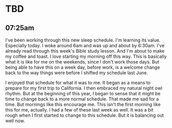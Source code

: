 # TBD

## 07:25am

I've been working through this new sleep schedule. I'm learning its value. Especially today. I woke around 6am and was up and about by 6:30am. I've already read through this week's Bible study lesson. And I'm about to make my coffee and toast. I love starting my morning off this way. This is basically what it is like for me on the weekends, since I don't work those days. But being able to have this on a week day, before work, is a welcome change back to the way things were before I shifted my schedule last June.

I enjoyed that schedule for what it was to me. It began as a means to prepare for my first trip to California. I then embraced my natural night owl rhythm. But at the beginning of this year, I began to sense that it might be time to change back to a more normal schedule. That made me sad for a time. But mornings like this encourage me. This isn't the first morning like this for me, actually. I had a few of these last week as well. It was a bit rough when I first started to change to this schedule. But it is balancing out well now.

